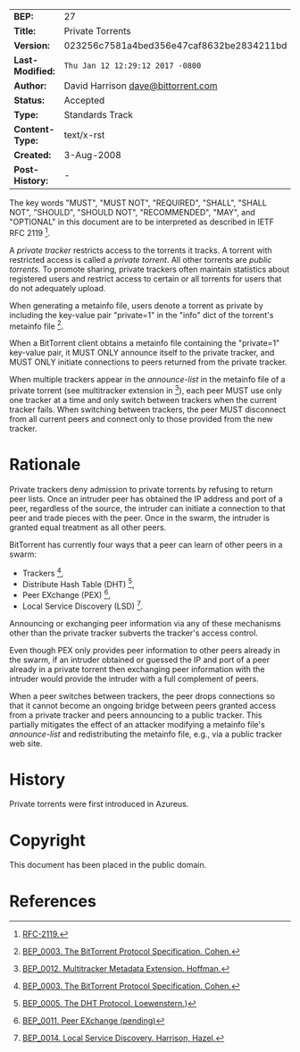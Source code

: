 
|  |  |
| --- | --- |
| **BEP:** | 27 |
| **Title:** | Private Torrents |
| **Version:** | 023256c7581a4bed356e47caf8632be2834211bd |
| **Last-Modified:** | `Thu Jan 12 12:29:12 2017 -0800` |
| **Author:** | David Harrison <dave@bittorrent.com> |
| **Status:** | Accepted |
| **Type:** | Standards Track |
| **Content-Type:** | text/x-rst |
| **Created:** | 3-Aug-2008 |
| **Post-History:** | - |

The key words "MUST", "MUST NOT", "REQUIRED", "SHALL", "SHALL NOT", "SHOULD", "SHOULD NOT", "RECOMMENDED", "MAY", and "OPTIONAL" in this document are to be interpreted as described in IETF RFC 2119 [^6].

A *private tracker* restricts access to the torrents it tracks. A torrent with restricted access is called a *private torrent*. All other torrents are *public torrents*. To promote sharing, private trackers often maintain statistics about registered users and restrict access to certain or all torrents for users that do not adequately upload.

When generating a metainfo file, users denote a torrent as private by including the key-value pair "private=1" in the "info" dict of the torrent's metainfo file [^1].

When a BitTorrent client obtains a metainfo file containing the "private=1" key-value pair, it MUST ONLY announce itself to the private tracker, and MUST ONLY initiate connections to peers returned from the private tracker.

When multiple trackers appear in the *announce-list* in the metainfo file of a private torrent (see multitracker extension in [^4]), each peer MUST use only one tracker at a time and only switch between trackers when the current tracker fails. When switching between trackers, the peer MUST disconnect from all current peers and connect only to those provided from the new tracker.

# Rationale

Private trackers deny admission to private torrents by refusing to return peer lists. Once an intruder peer has obtained the IP address and port of a peer, regardless of the source, the intruder can initiate a connection to that peer and trade pieces with the peer. Once in the swarm, the intruder is granted equal treatment as all other peers.

BitTorrent has currently four ways that a peer can learn of other peers in a swarm:

+   Trackers [^1],
+   Distribute Hash Table (DHT) [^2],
+   Peer EXchange (PEX) [^3],
+   Local Service Discovery (LSD) [^5].

Announcing or exchanging peer information via any of these mechanisms other than the private tracker subverts the tracker's access control.

Even though PEX only provides peer information to other peers already in the swarm, if an intruder obtained or guessed the IP and port of a peer already in a private torrent then exchanging peer information with the intruder would provide the intruder with a full complement of peers.

When a peer switches between trackers, the peer drops connections so that it cannot become an ongoing bridge between peers granted access from a private tracker and peers announcing to a public tracker. This partially mitigates the effect of an attacker modifying a metainfo file's *announce-list* and redistributing the metainfo file, e.g., via a public tracker web site.

# History

Private torrents were first introduced in Azureus.

# Copyright

This document has been placed in the public domain.

# References

[^1]: [BEP_0003. The BitTorrent Protocol Specification. Cohen.](./final-and-active-process-beps/bep_0003.md)

[^2]: [BEP_0005. The DHT Protocol. Loewenstern.](./accepted-beps/bep_0005.md))

[^3]: [BEP_0011. Peer EXchange (pending)](./accepted-beps/bep_0011.md)

[^4]: [BEP_0012. Multitracker Metadata Extension. Hoffman.](./accepted-beps/bep_0012.md)

[^5]: [BEP_0014. Local Service Discovery. Harrison, Hazel.](./accepted-beps/bep_0014.md)

[^6]: [RFC-2119.](http://www.ietf.org/rfc/rfc2119.txt)
